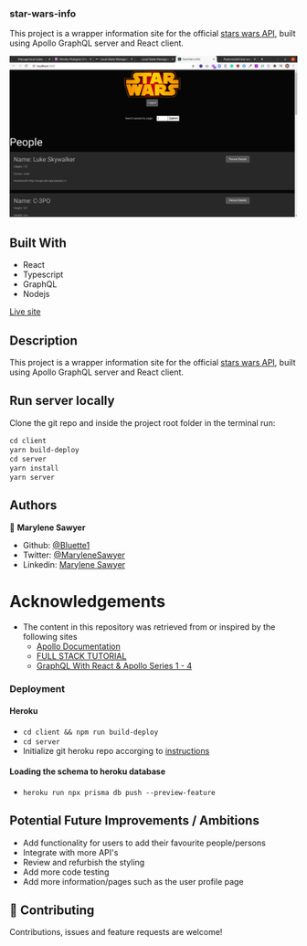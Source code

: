 ### star-wars-info

This project is a wrapper information site for the official [stars wars API](https://swapi.dev/), built using Apollo GraphQL server and React client.

![Demo picture](./screenshot.png)


## Built With
- React
- Typescript
- GraphQL
- Nodejs

[Live site](https://star-wars-data-app.herokuapp.com/)

## Description

This project is a wrapper information site for the official [stars wars API](https://swapi.dev/), built using Apollo GraphQL server and React client.

## Run server locally
Clone the git repo and inside the project root folder in the terminal run:

```
cd client
yarn build-deploy
cd server
yarn install
yarn server
```


## Authors

👤 **Marylene Sawyer**
- Github: [@Bluette1](https://github.com/Bluette1)
- Twitter: [@MaryleneSawyer](https://twitter.com/MaryleneSawyer)
- Linkedin: [Marylene Sawyer](https://www.linkedin.com/in/marylene-sawyer-b4ba1295/)


# Acknowledgements

- The content in this repository was retrieved from or inspired by the following sites
  - [Apollo Documentation](https://www.apollographql.com/docs/)
  - [FULL STACK TUTORIAL](https://www.apollographql.com/docs/tutorial/)
  - [GraphQL With React & Apollo Series 1 - 4 ](https://www.youtube.com/watch?v=SEMTj8w04Z8)


### Deployment
#### Heroku

- `cd client && npm run build-deploy`
- `cd server` 
- Initialize git heroku repo accorging to [instructions](https://devcenter.heroku.com/articles/deploying-nodejs)

#### Loading the schema to heroku database
- `heroku run npx prisma db push --preview-feature`

## Potential Future Improvements / Ambitions
- Add functionality for users to add their favourite people/persons
- Integrate with more API's
- Review and refurbish the styling
- Add more code testing
- Add more information/pages such as the user profile page

## 🤝 Contributing

Contributions, issues and feature requests are welcome!